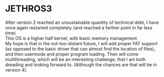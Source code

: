 # JETHROS3
After version 2 reached an unsustainable quantity of technical debt, I have once again restarted completely (and reached a farther
point in far less time) <br/>
This OS is a higher half kernel, with basic memory management <br/>
My hope is that in the not-too-distant future, I will add proper FAT support (as opposed to the basic driver that can almost find the
location of files), and then usermode and proper program loading. Then will come multithreading, which will be an interesting challenge,
that I am both dreading and looking forward to. (Although the chances are that will be in version 4).
